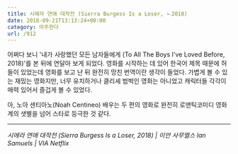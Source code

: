 ```yaml
---
title: 시에라 연애 대작전 (Sierra Burgess Is a Loser, ㄴ2018)
date: 2018-09-21T13:13:24+00:00
category: 마주한다
url: /912
---
```


어쩌다 보니 '내가 사랑했던 모든 남자들에게 (To All The Boys I've Loved Before, 2018)'를 본 뒤에 연달아 보게 되었다. 영화를 시작하는 데 있어 한국어 제목 때문에 허들이 있었는데 영화를 보고 난 뒤 완전히 망친 번역이란 생각이 들었다. 가볍게 볼 수 있는 재밌는 영화지만, 너무 유치하거나 클리셰 범벅인 영화는 아니었고 캐릭터들 각각이 매력 있어서 즐겁게 볼 수 있었다.

아, 노아 센티아노(Noah Centineo) 배우는 두 편의 영화로 완전히 로맨틱코미디 영화계의 샛별을 넘어 스타로 등극한 것 같다.

---

_시에라 연애 대작전 (Sierra Burgess Is a Loser, 2018) | 이안 사무엘스 Ian Samuels | VIA Netflix_
